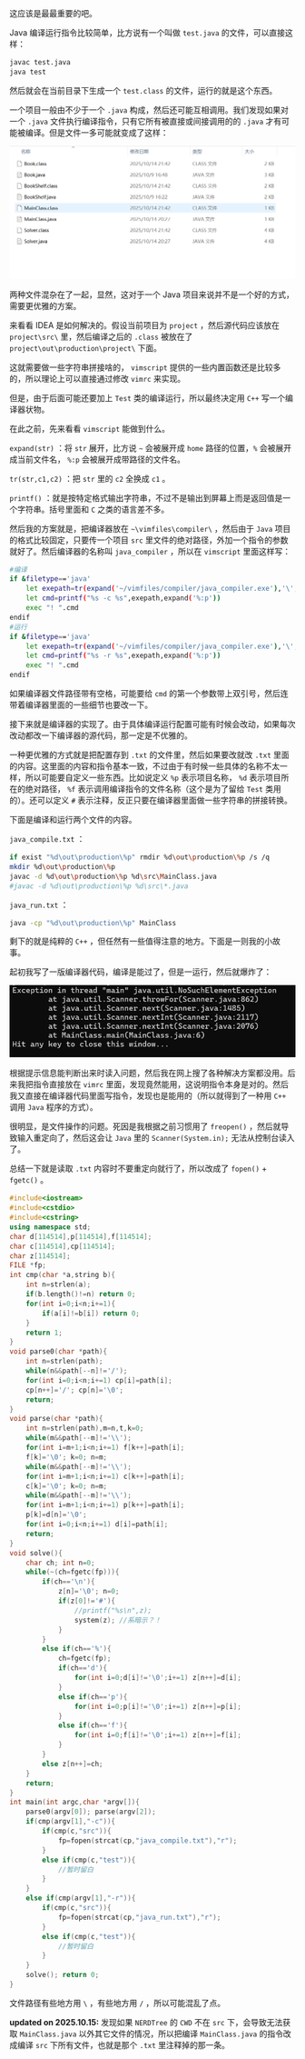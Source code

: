 这应该是最最重要的吧。

Java 编译运行指令比较简单，比方说有一个叫做 `test.java` 的文件，可以直接这样：

```bash
javac test.java
java test
```

然后就会在当前目录下生成一个 `test.class` 的文件，运行的就是这个东西。

一个项目一般由不少于一个 `.java` 构成，然后还可能互相调用。我们发现如果对一个 `.java` 文件执行编译指令，只有它所有被直接或间接调用的的 `.java` 才有可能被编译。但是文件一多可能就变成了这样：

![](./../../images/0bd4c6ab315097cbfa0b868c8a91a15.png)

两种文件混杂在了一起，显然，这对于一个 Java 项目来说并不是一个好的方式，需要更优雅的方案。

来看看 IDEA 是如何解决的。假设当前项目为 `project` ，然后源代码应该放在 `project\src\` 里，然后编译之后的 `.class` 被放在了 `project\out\production\project\` 下面。

这就需要做一些字符串拼接啥的， `vimscript` 提供的一些内置函数还是比较多的，所以理论上可以直接通过修改 `vimrc` 来实现。

但是，由于后面可能还要加上 `Test` 类的编译运行，所以最终决定用 `C++` 写一个编译器状物。

在此之前，先来看看 `vimscript` 能做到什么。

`expand(str)` ：将 `str` 展开，比方说 `~` 会被展开成 `home` 路径的位置，`%` 会被展开成当前文件名， `%:p` 会被展开成带路径的文件名。

`tr(str,c1,c2)` ：把 `str` 里的 `c2` 全换成 `c1` 。

`printf()` ：就是按特定格式输出字符串，不过不是输出到屏幕上而是返回值是一个字符串。括号里面和 `C` 之类的语言差不多。

然后我的方案就是，把编译器放在 `~\vimfiles\compiler\` ，然后由于 `Java` 项目的格式比较固定，只要传一个项目 `src` 里文件的绝对路径，外加一个指令的参数就好了。然后编译器的名称叫 `java_compiler` ，所以在 `vimscript` 里面这样写：

```bash
#编译
if &filetype=='java'
	let exepath=tr(expand('~/vimfiles/compiler/java_compiler.exe'),'\','/')
	let cmd=printf("%s -c %s",exepath,expand('%:p'))
	exec "! ".cmd
endif
#运行
if &filetype=='java'
	let exepath=tr(expand('~/vimfiles/compiler/java_compiler.exe'),'\','/')
	let cmd=printf("%s -r %s",exepath,expand('%:p'))
	exec "! ".cmd
endif
```

如果编译器文件路径带有空格，可能要给 `cmd` 的第一个参数带上双引号，然后连带着编译器里面的一些细节也要改一下。

接下来就是编译器的实现了。由于具体编译运行配置可能有时候会改动，如果每次改动都改一下编译器的源代码，那一定是不优雅的。

一种更优雅的方式就是把配置存到 `.txt` 的文件里，然后如果要改就改 `.txt` 里面的内容。这里面的内容和指令基本一致，不过由于有时候一些具体的名称不太一样，所以可能要自定义一些东西。比如说定义 `%p` 表示项目名称， `%d` 表示项目所在的绝对路径， `%f` 表示调用编译指令的文件名称（这个是为了留给 `Test` 类用的）。还可以定义 `#` 表示注释，反正只要在编译器里面做一些字符串的拼接转换。

下面是编译和运行两个文件的内容。

`java_compile.txt` ：
```bash
if exist "%d\out\production\%p" rmdir %d\out\production\%p /s /q
mkdir %d\out\production\%p
javac -d %d\out\production\%p %d\src\MainClass.java
#javac -d %d\out\production\%p %d\src\*.java
```

`java_run.txt` ：
```bash
java -cp "%d\out\production\%p" MainClass
```

剩下的就是纯粹的 `C++` ，但任然有一些值得注意的地方。下面是一则我的小故事。

起初我写了一版编译器代码，编译是能过了，但是一运行，然后就爆炸了：

![](./../../images/af248a04bace434337c0faa82e3bd5a.png)

根据提示信息能判断出来时读入问题，然后我在网上搜了各种解决方案都没用。后来我把指令直接放在 `vimrc` 里面，发现竟然能用，这说明指令本身是对的。然后我又直接在编译器代码里面写指令，发现也是能用的（所以就得到了一种用 `C++` 调用 `Java` 程序的方式）。

很明显，是文件操作的问题。死因是我根据之前习惯用了 `freopen()` ，然后就导致输入重定向了，然后这会让 `Java` 里的 `Scanner(System.in);` 无法从控制台读入了。

总结一下就是读取 `.txt` 内容时不要重定向就行了，所以改成了 `fopen()` + `fgetc()` 。

```cpp
#include<iostream>
#include<cstdio>
#include<cstring>
using namespace std;
char d[114514],p[114514],f[114514];
char c[114514],cp[114514];
char z[114514];
FILE *fp;
int cmp(char *a,string b){
	int n=strlen(a);
	if(b.length()!=n) return 0;
	for(int i=0;i<n;i+=1){
		if(a[i]!=b[i]) return 0;
	}
	return 1;
}
void parse0(char *path){
	int n=strlen(path);
	while(n&&path[--n]!='/');
	for(int i=0;i<n;i+=1) cp[i]=path[i];
	cp[n++]='/'; cp[n]='\0';
	return;
}
void parse(char *path){
	int n=strlen(path),m=n,t,k=0;
	while(m&&path[--m]!='\\');
	for(int i=m+1;i<n;i+=1) f[k++]=path[i];
	f[k]='\0'; k=0; n=m;
	while(m&&path[--m]!='\\');
	for(int i=m+1;i<n;i+=1) c[k++]=path[i];
	c[k]='\0'; k=0; n=m;
	while(m&&path[--m]!='\\');
	for(int i=m+1;i<n;i+=1) p[k++]=path[i];
	p[k]=d[n]='\0';
	for(int i=0;i<n;i+=1) d[i]=path[i];
	return;
}
void solve(){
	char ch; int n=0;
	while(~(ch=fgetc(fp))){
		if(ch=='\n'){
			z[n]='\0'; n=0;
			if(z[0]!='#'){
				//printf("%s\n",z);
				system(z); //系暗示？！
			}
		}
		else if(ch=='%'){
			ch=fgetc(fp);
			if(ch=='d'){
				for(int i=0;d[i]!='\0';i+=1) z[n++]=d[i];
			}
			else if(ch=='p'){
				for(int i=0;p[i]!='\0';i+=1) z[n++]=p[i];
			}
			else if(ch=='f'){
				for(int i=0;f[i]!='\0';i+=1) z[n++]=f[i];
			}
		}
		else z[n++]=ch;
	}
	return;
}
int main(int argc,char *argv[]){
	parse0(argv[0]); parse(argv[2]);
	if(cmp(argv[1],"-c")){
		if(cmp(c,"src")){
			fp=fopen(strcat(cp,"java_compile.txt"),"r");
		}
		else if(cmp(c,"test")){
			//暂时留白
		}
	}
	else if(cmp(argv[1],"-r")){
		if(cmp(c,"src")){
			fp=fopen(strcat(cp,"java_run.txt"),"r");
		}
		else if(cmp(c,"test")){
			//暂时留白
		}
	}
	solve(); return 0;
}
```

文件路径有些地方用 `\` ，有些地方用 `/` ，所以可能混乱了点。

**updated on 2025.10.15:** 发现如果 `NERDTree` 的 `CWD` 不在 `src` 下，会导致无法获取 `MainClass.java` 以外其它文件的情况，所以把编译 `MainClass.java` 的指令改成编译 `src` 下所有文件，也就是那个 `.txt` 里注释掉的那一条。